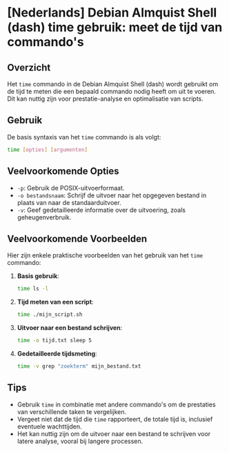 # [Nederlands] Debian Almquist Shell (dash) time gebruik: meet de tijd van commando's

## Overzicht
Het `time` commando in de Debian Almquist Shell (dash) wordt gebruikt om de tijd te meten die een bepaald commando nodig heeft om uit te voeren. Dit kan nuttig zijn voor prestatie-analyse en optimalisatie van scripts.

## Gebruik
De basis syntaxis van het `time` commando is als volgt:

```bash
time [opties] [argumenten]
```

## Veelvoorkomende Opties
- `-p`: Gebruik de POSIX-uitvoerformaat.
- `-o bestandsnaam`: Schrijf de uitvoer naar het opgegeven bestand in plaats van naar de standaarduitvoer.
- `-v`: Geef gedetailleerde informatie over de uitvoering, zoals geheugenverbruik.

## Veelvoorkomende Voorbeelden
Hier zijn enkele praktische voorbeelden van het gebruik van het `time` commando:

1. **Basis gebruik**:
   ```bash
   time ls -l
   ```

2. **Tijd meten van een script**:
   ```bash
   time ./mijn_script.sh
   ```

3. **Uitvoer naar een bestand schrijven**:
   ```bash
   time -o tijd.txt sleep 5
   ```

4. **Gedetailleerde tijdsmeting**:
   ```bash
   time -v grep "zoekterm" mijn_bestand.txt
   ```

## Tips
- Gebruik `time` in combinatie met andere commando's om de prestaties van verschillende taken te vergelijken.
- Vergeet niet dat de tijd die `time` rapporteert, de totale tijd is, inclusief eventuele wachttijden.
- Het kan nuttig zijn om de uitvoer naar een bestand te schrijven voor latere analyse, vooral bij langere processen.